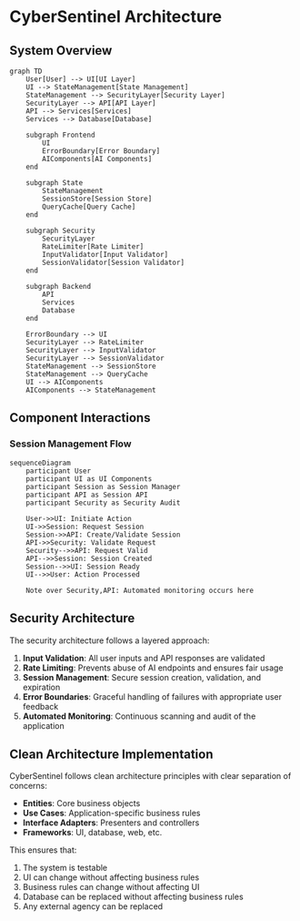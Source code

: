 # CyberSentinel Architecture

## System Overview

```mermaid
graph TD
    User[User] --> UI[UI Layer]
    UI --> StateManagement[State Management]
    StateManagement --> SecurityLayer[Security Layer]
    SecurityLayer --> API[API Layer]
    API --> Services[Services]
    Services --> Database[Database]
    
    subgraph Frontend
        UI
        ErrorBoundary[Error Boundary]
        AIComponents[AI Components]
    end
    
    subgraph State
        StateManagement
        SessionStore[Session Store]
        QueryCache[Query Cache]
    end
    
    subgraph Security
        SecurityLayer
        RateLimiter[Rate Limiter]
        InputValidator[Input Validator]
        SessionValidator[Session Validator]
    end
    
    subgraph Backend
        API
        Services
        Database
    end
    
    ErrorBoundary --> UI
    SecurityLayer --> RateLimiter
    SecurityLayer --> InputValidator
    SecurityLayer --> SessionValidator
    StateManagement --> SessionStore
    StateManagement --> QueryCache
    UI --> AIComponents
    AIComponents --> StateManagement
```

## Component Interactions

### Session Management Flow

```mermaid
sequenceDiagram
    participant User
    participant UI as UI Components
    participant Session as Session Manager
    participant API as Session API
    participant Security as Security Audit
    
    User->>UI: Initiate Action
    UI->>Session: Request Session
    Session->>API: Create/Validate Session
    API->>Security: Validate Request
    Security-->>API: Request Valid
    API-->>Session: Session Created
    Session-->>UI: Session Ready
    UI-->>User: Action Processed
    
    Note over Security,API: Automated monitoring occurs here
```

## Security Architecture

The security architecture follows a layered approach:

1. **Input Validation**: All user inputs and API responses are validated
2. **Rate Limiting**: Prevents abuse of AI endpoints and ensures fair usage
3. **Session Management**: Secure session creation, validation, and expiration
4. **Error Boundaries**: Graceful handling of failures with appropriate user feedback
5. **Automated Monitoring**: Continuous scanning and audit of the application

## Clean Architecture Implementation

CyberSentinel follows clean architecture principles with clear separation of concerns:

- **Entities**: Core business objects
- **Use Cases**: Application-specific business rules
- **Interface Adapters**: Presenters and controllers
- **Frameworks**: UI, database, web, etc.

This ensures that:
1. The system is testable
2. UI can change without affecting business rules
3. Business rules can change without affecting UI
4. Database can be replaced without affecting business rules
5. Any external agency can be replaced
